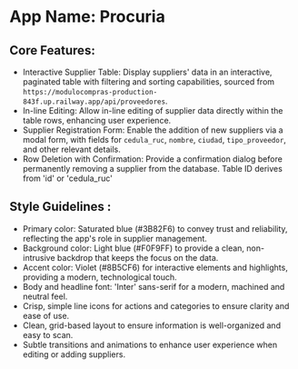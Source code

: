 # **App Name**: Procuria

## Core Features:

- Interactive Supplier Table: Display suppliers' data in an interactive, paginated table with filtering and sorting capabilities, sourced from `https://modulocompras-production-843f.up.railway.app/api/proveedores`.
- In-line Editing: Allow in-line editing of supplier data directly within the table rows, enhancing user experience.
- Supplier Registration Form: Enable the addition of new suppliers via a modal form, with fields for `cedula_ruc`, `nombre`, `ciudad`, `tipo_proveedor`, and other relevant details.
- Row Deletion with Confirmation: Provide a confirmation dialog before permanently removing a supplier from the database. Table ID derives from 'id' or 'cedula_ruc'

## Style Guidelines :

- Primary color: Saturated blue (#3B82F6) to convey trust and reliability, reflecting the app's role in supplier management.
- Background color: Light blue (#F0F9FF) to provide a clean, non-intrusive backdrop that keeps the focus on the data.
- Accent color: Violet (#8B5CF6) for interactive elements and highlights, providing a modern, technological touch.
- Body and headline font: 'Inter' sans-serif for a modern, machined and neutral feel.
- Crisp, simple line icons for actions and categories to ensure clarity and ease of use.
- Clean, grid-based layout to ensure information is well-organized and easy to scan.
- Subtle transitions and animations to enhance user experience when editing or adding suppliers.
